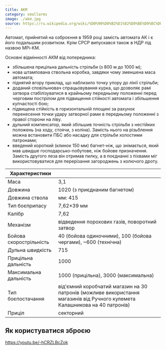 ```yaml
---
title: АКМ
category: smallarms
image: ./akm.jpg
source: https://ru.wikipedia.org/wiki/%D0%90%D0%B2%D1%82%D0%BE%D0%BC%D0%B0%D1%82_%D0%9A%D0%B0%D0%BB%D0%B0%D1%88%D0%BD%D0%B8%D0%BA%D0%BE%D0%B2%D0%B0_%D0%BC%D0%BE%D0%B4%D0%B5%D1%80%D0%BD%D0%B8%D0%B7%D0%B8%D1%80%D0%BE%D0%B2%D0%B0%D0%BD%D0%BD%D1%8B%D0%B9
---
```


Автомат, прийнятий на озброєння в 1959 році замість автомата АК і є його подальшим розвитком. Крім СРСР випускався також в НДР під назвою MPi-KM.

Основні відмінності АКМ від попередника:

-   збільшена прицільна дальність стрільби (з 800 м до 1000 м);
-   нова штампована ствольна коробка, завдяки чому зменшена маса автомата;
-   піднятий вгору приклад, що наблизило точку упору до лінії стрільби;
-   доданий сповільнювач спрацьовування курка, що дозволяє рамі затвора стабілізуватися в крайньому передньому положенні перед черговим пострілом для підвищення стійкості автомата і збільшення купчастості бою;
-   підвищена стійкість в горизонтальній площині за рахунок перенесення точки удару затворної рами в передньому положенні з правої сторони на ліву.
-   дульний компенсатор, який збільшив точність стрільби з нестійких положень (на ходу, стоячи, з коліна). Замість нього на різьблення можна встановити ПБС або насадку для стрільби холостими патронами;
-   введений короткий (клинок 150 мм) багнет-ніж, що знімається, який мав швидше господарсько-побутове, ніж бойове призначення. Замість другого леза він отримав пилку, а в поєднанні з піхвами міг використовуватися для перерізання загороджень з колючого дроту.

| Характеристики          |                                                                                                                              |
| ----------------------- | ---------------------------------------------------------------------------------------------------------------------------- |
| Маса                    | 3,1                                                                                                                          |
| Довжина                 | 1020 (з приєднаним багнетом)                                                                                                 |
| Довжина ствола          | мм: 415                                                                                                                      |
| Тип боєприпасу          | 7,62×39 мм                                                                                                                   |
| Калібр                  | 7,62                                                                                                                         |
| Механізм                | відведення порохових газів, поворотний затвор                                                                                |
| Бойова скорострільність | 40 (бойова одиночними), 100 (бойова чергами), ~600 (технічна)                                                                |
| Дульна швидкість        | 715                                                                                                                          |
| Прицільна дальність     | 1000                                                                                                                         |
| Максимальна дальність   | 1000 (прицільна), 3000 (максимальна)                                                                                         |
| Тип боєпостачання       | від'ємний коробчатий магазин на 30 патронів (можливе використання магазинів від Ручного кулемета Калашникова на 40 патронів) |
| Приціл                  | секторний                                                                                                                    |

## Як користуватися зброєю

https://youtu.be/-hCRZLBcZok
